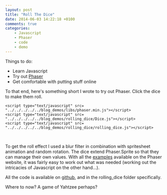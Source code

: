 ```yaml
---
layout: post
title: "Roll The Dice"
date: 2014-06-03 14:22:18 +0100
comments: true
categories:
    - Javascript
    - Phaser
    - code
    - demo
---
```


Things to do:

-  Learn Javascript
-  Try out [Phaser](http://phaser.io/)
-  Get comfortable with putting stuff online

To that end, here's something short I wrote to try out Phaser. Click the dice to make them roll.

<!--more-->

<script type="text/javascript">
    var path = '../../../../../blog_demos/';
</script>

<div id="demo" class="centre">

    <script type="text/javascript" src= "../../../../../blog_demos/libs/phaser.min.js"></script>
    <script type="text/javascript" src= "../../../../../blog_demos/rolling_dice/Dice.js"></script>
    <script type="text/javascript" src= "../../../../../blog_demos/rolling_dice/rolling_dice.js"></script>
</div>
<pre><br></pre>

To get the roll effect I used a blur filter in combination with spritesheet animation and random rotation. The dice extend Phaser.Sprite so that they can manage their own values. With all the [examples](http://examples.phaser.io/) available on the Phaser website, it was fairly easy to work out what was needed (working out the intricacies of Javascript on the other hand...).

All the code is available on [github](https://github.com/rieya-uc/blog_demos), and in the rolling_dice folder specifically.

Where to now? A game of Yahtzee perhaps?
